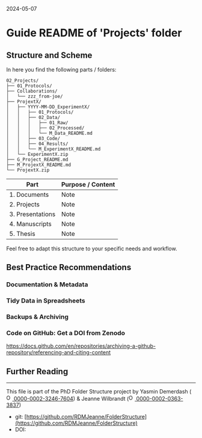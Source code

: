 2024-05-07


# Guide README of 'Projects' folder

## Structure and Scheme

In here you find the following parts / folders:

```
02_Projects/
├── 01_Protocols/
├── Collaborations/
│   └── zzz_from-joe/
├── ProjextX/
│   ├── YYYY-MM-DD_ExperimentX/
│   │   ├── 01_Protocols/
│   │   ├── 02_Data/
│   │   │   ├── 01_Raw/
│   │   │   ├── 02_Processed/
│   │   │   └── M_Data_README.md
│   │   ├── 03_Code/
│   │   ├── 04_Results/
│   │   └── M_ExperimentX_README.md
│   └── ExperimentX.zip
├── G_Project_README.md
├── M_ProjextX_README.md
└── ProjextX.zip

```


| Part         		| Purpose / Content   |
|--------------		|-----------|
| 1. Documents 		| Note |
| 2. Projects  		| Note |
| 3. Presentations 	| Note |
| 4. Manuscripts 	| Note |
| 5. Thesis 		| Note |

Feel free to adapt this structure to your specific needs and workflow.


## Best Practice Recommendations

### Documentation & Metadata


### Tidy Data in Spreadsheets


### Backups & Archiving


### Code on GitHub: Get a DOI from Zenodo

[https://docs.github.com/en/repositories/archiving-a-github-repository/referencing-and-citing-content
](https://docs.github.com/en/repositories/archiving-a-github-repository/referencing-and-citing-content)

## Further Reading



_____

This file is part of the PhD Folder Structure project by Yasmin Demerdash (<a href="https://orcid.org/0000-0002-3246-7604"><img alt="ORCID logo" src="https://info.orcid.org/wp-content/uploads/2019/11/orcid_16x16.png" width="16" height="16" /> 0000-0002-3246-7604</a>) & Jeanne  Wilbrandt (<a href="https://orcid.org/0000-0002-0363-3837"><img alt="ORCID logo" src="https://info.orcid.org/wp-content/uploads/2019/11/orcid_16x16.png" width="16" height="16" /> 0000-0002-0363-3837</a>)

* git: [https://github.com/RDMJeanne/FolderStructure](https://github.com/RDMJeanne/FolderStructure)
* DOI: 


